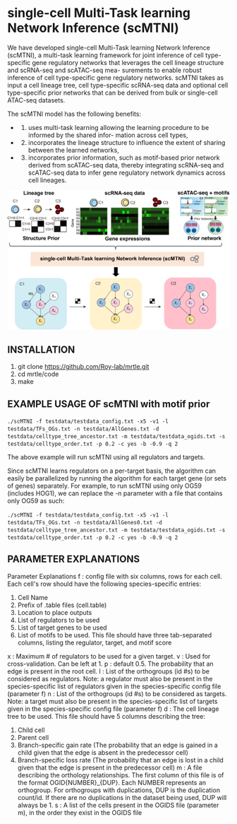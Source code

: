 # single-cell Multi-Task learning Network Inference (scMTNI)


We have developed single-cell Multi-Task learning Network Inference (scMTNI), a multi-task learning framework for joint inference of cell type-specific gene regulatory networks that leverages the cell lineage structure and scRNA-seq and scATAC-seq mea- surements to enable robust inference of cell type-specific gene regulatory networks. scMTNI takes as input a cell lineage tree, cell type-specific scRNA-seq data and optional cell type-specific prior networks that can be derived from bulk or single-cell ATAC-seq datasets. 

The scMTNI model has the following benefits: 
- 1) uses multi-task learning allowing the learning procedure to be informed by the shared infor- mation across cell types, 
- 2) incorporates the lineage structure to influence the extent of sharing between the learned networks, 
- 3) incorporates prior information, such as motif-based prior network derived from scATAC-seq data, thereby integrating scRNA-seq and scATAC-seq data to infer gene regulatory network dynamics across cell lineages.

![alt text](scMTNI.png)

## INSTALLATION
1) git clone https://github.com/Roy-lab/mrtle.git 
2) cd mrtle/code 
3) make


## EXAMPLE USAGE OF scMTNI with motif prior
```./scMTNI -f testdata/testdata_config.txt -x5 -v1 -l testdata/TFs_OGs.txt -n testdata/AllGenes.txt -d testdata/celltype_tree_ancestor.txt -m testdata/testdata_ogids.txt -s testdata/celltype_order.txt -p 0.2 -c yes -b -0.9 -q 2```

The above example will run scMTNI using all regulators and targets. 

Since scMTNI learns regulators on a per-target basis, the algorithm can easily be parallelized by running the algorithm for each target gene (or sets of genes) separately. For example, to run scMTNI using only OG59 (includes HOG1), we can replace the -n parameter with a file that contains only OG59 as such:

```./scMTNI -f testdata/testdata_config.txt -x5 -v1 -l testdata/TFs_OGs.txt -n testdata/AllGenes0.txt -d testdata/celltype_tree_ancestor.txt -m testdata/testdata_ogids.txt -s testdata/celltype_order.txt -p 0.2 -c yes -b -0.9 -q 2```


## PARAMETER EXPLANATIONS
Parameter Explanations
f : config file with six columns, rows for each cell. Each cell's row should have the following species-specific entries:
1. Cell Name
2. Prefix of .table files (cell.table)
3. Location to place outputs
4. List of regulators to be used
5. List of target genes to be used
6. List of motifs to be used. This file should have three tab-separated columns, listing the regulator, target, and motif score

x : Maximum # of regulators to be used for a given target.
v : Used for cross-validation. Can be left at 1.
p : default 0.5. The probability that an edge is present in the root cell.
l : List of the orthogroups (id #s) to be considered as regulators. Note: a regulator must also be present in the species-specific list of regulators given in the species-specific config file (parameter f)
n : List of the orthogroups (id #s) to be considered as targets. Note: a target must also be present in the species-specific list of targets given in the species-specific config file (parameter f)
d : The cell lineage tree to be used. This file should have 5 columns describing the tree:
1. Child cell
2. Parent cell
3. Branch-specific gain rate (The probability that an edge is gained in a child given that the edge is absent in the predecessor cell)
4. Branch-specific loss rate (The probability that an edge is lost in a child given that the edge is present in the predecessor cell)
m : A file describing the orthology relationships. The first column of this file is of the format OGID{NUMBER}_{DUP}. Each NUMBER represents an orthogroup. For orthogroups with duplications, DUP is the duplication count/id. If there are no duplications in the dataset being used, DUP will always be 1.
s : A list of the cells present in the OGIDS file (parameter m), in the order they exist in the OGIDS file
